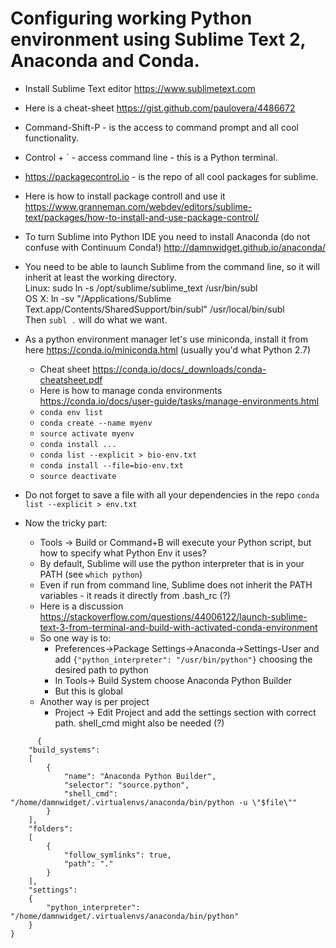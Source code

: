  # Configuring working Python environment using Sublime Text 2, Anaconda and Conda.
+ Install Sublime Text editor https://www.sublimetext.com
+ Here is a cheat-sheet https://gist.github.com/paulovera/4486672
+ Command-Shift-P - is the access to command prompt and all cool functionality.
+ Control + \` - access command line - this is a Python terminal.
+ https://packagecontrol.io - is the repo of all cool packages for sublime.
+ Here is how to install package controll and use it https://www.granneman.com/webdev/editors/sublime-text/packages/how-to-install-and-use-package-control/
+ To turn Sublime into Python IDE you need to install Anaconda (do not confuse with Continuum Conda!) http://damnwidget.github.io/anaconda/
+ You need to be able to launch Sublime from the command line, so it will inherit at least the working directory.   
Linux: sudo ln -s /opt/sublime/sublime_text /usr/bin/subl      
OS X: ln -sv "/Applications/Sublime Text.app/Contents/SharedSupport/bin/subl" /usr/local/bin/subl     
Then `subl .` will do what we want.

+ As a python environment manager let's use miniconda, install it from here https://conda.io/miniconda.html (usually you'd what Python 2.7)
   - Cheat sheet https://conda.io/docs/_downloads/conda-cheatsheet.pdf
   - Here is how to manage conda environments https://conda.io/docs/user-guide/tasks/manage-environments.html
   - `conda env list`
   - `conda create --name myenv`
   - `source activate myenv`
   - `conda install ...`
   - `conda list --explicit > bio-env.txt`
   - `conda install --file=bio-env.txt`
   - `source deactivate`
+ Do not forget to save a file with all your dependencies in the repo `conda list --explicit > env.txt`
+ Now the tricky part:
   - Tools -> Build or Command+B will execute your Python script, but how to specify what Python Env it uses?
   - By default, Sublime will use the python interpreter that is in your PATH (see `which python`)
   - Even if run from command line, Sublime does not inherit the PATH variables - it reads it directly from .bash_rc (?)
   - Here is a discussion https://stackoverflow.com/questions/44006122/launch-sublime-text-3-from-terminal-and-build-with-activated-conda-environment
   - So one way is to:
      - Preferences->Package Settings->Anaconda->Settings-User and add `{"python_interpreter": "/usr/bin/python"}` choosing the desired path to python
      - In Tools-> Build System choose Anaconda Python Builder
      - But this is global
   - Another way is per project
      - Project -> Edit Project and add the settings section with correct path. shell_cmd might also be needed (?)
``` 
      {
    "build_systems":
    [
        {
            "name": "Anaconda Python Builder",
            "selector": "source.python",
            "shell_cmd": "/home/damnwidget/.virtualenvs/anaconda/bin/python -u \"$file\""
        }
    ],
    "folders":
    [
        {
            "follow_symlinks": true,
            "path": "."
        }
    ],
    "settings":
    {
        "python_interpreter": "/home/damnwidget/.virtualenvs/anaconda/bin/python"
    }
}
```
